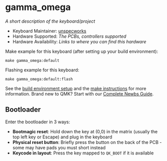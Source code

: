 # gamma_omega

*A short description of the keyboard/project*

* Keyboard Maintainer: [unspecworks](https://github.com/unspecworks)
* Hardware Supported: *The PCBs, controllers supported*
* Hardware Availability: *Links to where you can find this hardware*

Make example for this keyboard (after setting up your build environment):

    make gamma_omega:default

Flashing example for this keyboard:

    make gamma_omega:default:flash

See the [build environment setup](https://docs.qmk.fm/#/getting_started_build_tools) and the [make instructions](https://docs.qmk.fm/#/getting_started_make_guide) for more information. Brand new to QMK? Start with our [Complete Newbs Guide](https://docs.qmk.fm/#/newbs).

## Bootloader

Enter the bootloader in 3 ways:

* **Bootmagic reset**: Hold down the key at (0,0) in the matrix (usually the top left key or Escape) and plug in the keyboard
* **Physical reset button**: Briefly press the button on the back of the PCB - some may have pads you must short instead
* **Keycode in layout**: Press the key mapped to `QK_BOOT` if it is available
